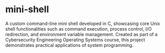 # mini-shell
A custom command-line mini shell developed in C, showcasing core Unix shell functionalities such as command execution, process control, I/O redirection, and environment variable management. Created as part of a Cybersecurity Engineering Operating Systems course, this project demonstrates practical applications of system programming.
